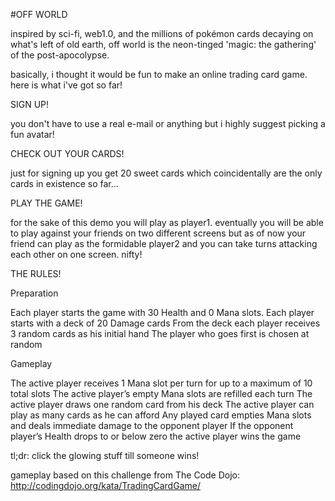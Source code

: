 #OFF WORLD


inspired by sci-fi, web1.0, and the millions of pokémon cards decaying on what's left of old earth, off world is the neon-tinged 'magic: the gathering' of the post-apocolypse.

basically, i thought it would be fun to make an online trading card game. here is what i've got so far!

SIGN UP!

you don't have to use a real e-mail or anything but i highly suggest picking a fun avatar!

CHECK OUT YOUR CARDS!

just for signing up you get 20 sweet cards which coincidentally are the only cards in existence so far...

PLAY THE GAME!

for the sake of this demo you will play as player1. eventually you will be able to play against your friends on two different screens but as of now your friend can play as the formidable player2 and you can take turns attacking each other on one screen. nifty!

THE RULES!

Preparation
              
Each player starts the game with 30 Health and 0 Mana slots.
Each player starts with a deck of 20 Damage cards
From the deck each player receives 3 random cards as his initial hand
The player who goes first is chosen at random

Gameplay

The active player receives 1 Mana slot per turn for up to a maximum of 10 total slots
The active player’s empty Mana slots are refilled each turn
The active player draws one random card from his deck
The active player can play as many cards as he can afford
Any played card empties Mana slots and deals immediate damage to the opponent player
If the opponent player’s Health drops to or below zero the active player wins the game

tl;dr: click the glowing stuff till someone wins!

gameplay based on this challenge from The Code Dojo: http://codingdojo.org/kata/TradingCardGame/

